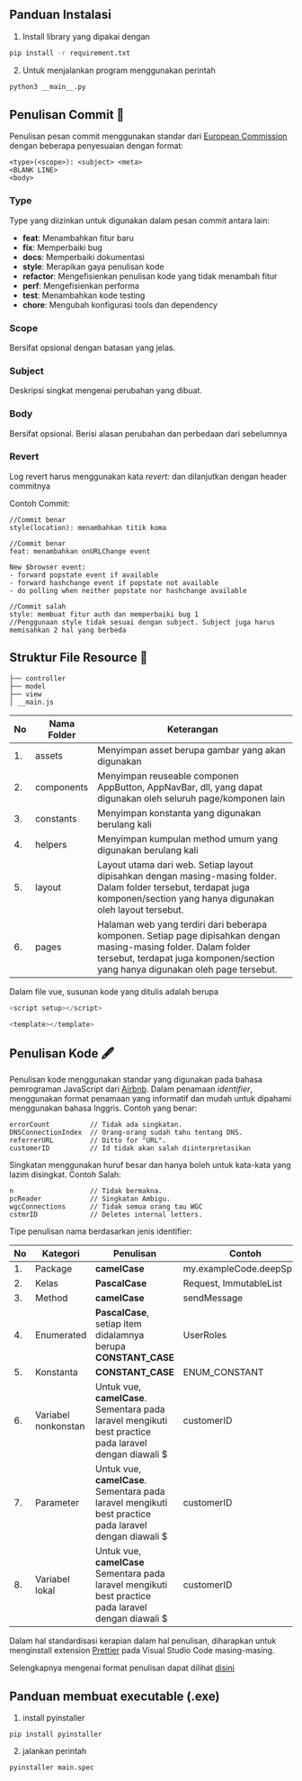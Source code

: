 ## Panduan Instalasi

1. Install library yang dipakai dengan

```bash
pip install -r requirement.txt
```

2. Untuk menjalankan program menggunakan perintah

```bash
python3 __main__.py
```

## Penulisan Commit 💬

Penulisan pesan commit menggunakan standar dari [European Commission](https://ec.europa.eu/component-library/v1.15.0/eu/docs/conventions/git/) dengan beberapa penyesuaian dengan format:

```
<type>(<scope>): <subject> <meta>
<BLANK LINE>
<body>
```

### Type

Type yang diizinkan untuk digunakan dalam pesan commit antara lain:

- **feat**: Menambahkan fitur baru
- **fix**: Memperbaiki bug
- **docs**: Memperbaiki dokumentasi
- **style**: Merapikan gaya penulisan kode
- **refactor**: Mengefisienkan penulisan kode yang tidak menambah fitur
- **perf**: Mengefisienkan performa
- **test**: Menambahkan kode testing
- **chore**: Mengubah konfigurasi tools dan dependency

### Scope

Bersifat opsional dengan batasan yang jelas.

### Subject

Deskripsi singkat mengenai perubahan yang dibuat.

### Body

Bersifat opsional. Berisi alasan perubahan dan perbedaan dari sebelumnya

### Revert

Log revert harus menggunakan kata _revert:_ dan dilanjutkan dengan header commitnya

Contoh Commit:

```
//Commit benar
style(location): menambahkan titik koma
```

```
//Commit benar
feat: menambahkan onURLChange event

New $browser event:
- forward popstate event if available
- forward hashchange event if popstate not available
- do polling when neither popstate nor hashchange available
```

```
//Commit salah
style: membuat fitur auth dan memperbaiki bug 1
//Penggunaan style tidak sesuai dengan subject. Subject juga harus memisahkan 2 hal yang berbeda
```

## Struktur File Resource 📒

```
├── controller
├── model
├── view
│ __main.js
```

| No  | Nama Folder | Keterangan                                                                                                                                                                                          |
| --- | ----------- | --------------------------------------------------------------------------------------------------------------------------------------------------------------------------------------------------- |
| 1.  | assets      | Menyimpan asset berupa gambar yang akan digunakan                                                                                                                                                   |
| 2.  | components  | Menyimpan reuseable componen AppButton, AppNavBar, dll, yang dapat digunakan oleh seluruh page/komponen lain                                                                                        |
| 3.  | constants   | Menyimpan konstanta yang digunakan berulang kali                                                                                                                                                    |
| 4.  | helpers     | Menyimpan kumpulan method umum yang digunakan berulang kali                                                                                                                                         |
| 5.  | layout      | Layout utama dari web. Setiap layout dipisahkan dengan masing-masing folder. Dalam folder tersebut, terdapat juga komponen/section yang hanya digunakan oleh layout tersebut.                       |
| 6.  | pages       | Halaman web yang terdiri dari beberapa komponen. Setiap page dipisahkan dengan masing-masing folder. Dalam folder tersebut, terdapat juga komponen/section yang hanya digunakan oleh page tersebut. |

Dalam file vue, susunan kode yang ditulis adalah berupa

```js
<script setup></script>

<template></template>
```

## Penulisan Kode 🖋️

Penulisan kode menggunakan standar yang digunakan pada bahasa pemrograman JavaScript dari [Airbnb](https://github.com/airbnb/javascript?tab=readme-ov-file#naming-conventions). Dalam penamaan _identifier_, menggunakan format penamaan yang informatif dan mudah untuk dipahami menggunakan bahasa Inggris. Contoh yang benar:

```
errorCount          // Tidak ada singkatan.
DNSConnectionIndex  // Orang-orang sudah tahu tentang DNS.
referrerURL         // Ditto for "URL".
customerID          // Id tidak akan salah diinterpretasikan
```

Singkatan menggunakan huruf besar dan hanya boleh untuk kata-kata yang lazim disingkat.
Contoh Salah:

```
n                   // Tidak bermakna.
pcReader            // Singkatan Ambigu.
wgcConnections      // Tidak semua orang tau WGC
cstmrID             // Deletes internal letters.
```

Tipe penulisan nama berdasarkan jenis identifier:

| No  | Kategori            | Penulisan                                                                                              | Contoh                   |
| --- | ------------------- | ------------------------------------------------------------------------------------------------------ | ------------------------ |
| 1.  | Package             | **camelCase**                                                                                          | my.exampleCode.deepSpace |
| 2.  | Kelas               | **PascalCase**                                                                                         | Request, ImmutableList   |
| 3.  | Method              | **camelCase**                                                                                          | sendMessage              |
| 4.  | Enumerated          | **PascalCase**, setiap item didalamnya berupa **CONSTANT_CASE**                                        | UserRoles                |
| 5.  | Konstanta           | **CONSTANT_CASE**                                                                                      | ENUM_CONSTANT            |
| 6.  | Variabel nonkonstan | Untuk vue, **camelCase**. Sementara pada laravel mengikuti best practice pada laravel dengan diawali $ | customerID               |
| 7.  | Parameter           | Untuk vue, **camelCase**. Sementara pada laravel mengikuti best practice pada laravel dengan diawali $ | customerID               |
| 8.  | Variabel lokal      | Untuk vue, **camelCase** Sementara pada laravel mengikuti best practice pada laravel dengan diawali $  | customerID               |

Dalam hal standardisasi kerapian dalam hal penulisan, diharapkan untuk menginstall extension [Prettier](https://github.com/prettier/prettier) pada Visual Studio Code masing-masing.

Selengkapnya mengenai format penulisan dapat dilihat [disini](https://github.com/airbnb/javascript?tab=readme-ov-file#naming-conventions)

## Panduan membuat executable (.exe)

1. install pyinstaller

```
pip install pyinstaller
```

2. jalankan perintah

```
pyinstaller main.spec
```

